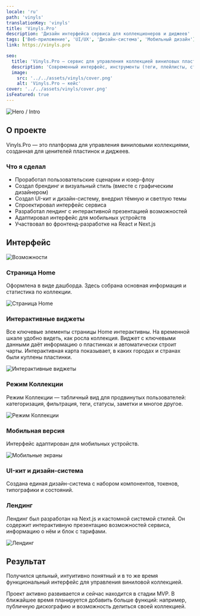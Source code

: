 ```yaml
---
locale: 'ru'
path: 'vinyls'
translationKey: 'vinyls'
title: 'Vinyls.Pro'
description: 'Дизайн интерфейса сервиса для коллекционеров и диджеев'
tags: ['Веб‑приложение', 'UI/UX', 'Дизайн‑система', 'Мобильный дизайн']
link: https://vinyls.pro

seo:
  title: 'Vinyls.Pro — сервис для управления коллекцией виниловых пластинок: теги, плейлисты, статусы, авто BPM'
  description: 'Современный интерфейс, инструменты (теги, плейлисты, статусы, массовое редактирование), авто BPM и мобильная версия.'
  image:
    src: '../../assets/vinyls/cover.png'
    alt: 'Vinyls.Pro — кейс'
cover: '../../assets/vinyls/cover.png'
isFeatured: true
---
```


![Hero / Intro](../../assets/vinyls/intro.png)

## О проекте

Vinyls.Pro — это платформа для управления виниловыми коллекциями, созданная для ценителей пластинок и диджеев.

### Что я сделал

- Проработал пользовательские сценарии и юзер-флоу
- Создал брендинг и визуальный стиль (вместе с графическим дизайнером)
- Создал UI-кит и дизайн-систему, внедрил тёмную и светлую темы
- Cпроектировал интерфейс сервиса
- Разработал лендинг с интерактивной презентацией возможностей
- Адаптировал интерфейс для мобильных устройств
- Участвовал во фронтенд-разработке на React и Next.js

## Интерфейс

![Возможности](../../assets/vinyls/features.png)

### Страница Home

Оформлена в виде дашборда. Здесь собрана основная информация и статистика по коллекции.

![Страница Home](../../assets/vinyls/home.png)

### Интерактивные виджеты

Все ключевые элементы страницы Home интерактивны. На временной шкале удобно видеть, как росла коллекция. Виджет с ключевыми данными даёт информацию о пластинках и автоматически строит чарты. Интерактивная карта показывает, в каких городах и странах были куплены пластинки.

![Интерактивные виджеты](../../assets/vinyls/widgets.png)

### Режим Коллекции

Режим Коллекции — табличный вид для продвинутых пользователей: категоризация, фильтрация, теги, статусы, заметки и многое другое.

![Режим Коллекции](../../assets/vinyls/collection.png)

### Мобильная версия

Интерфейс адаптирован для мобильных устройств.

![Мобильные экраны](../../assets/vinyls/mobile.png)

### UI-кит и дизайн-система

Создана единая дизайн-система с набором компонентов, токенов, типографики и состояний.

### Лендинг

Лендинг был разработан на Next.js и кастомной системой стилей. Он содержит интерактивную презентацию возможностей сервиса, информацию о нём и блок с тарифами.

![Лендинг](../../assets/vinyls/landing.png)

## Результат

Получился цельный, интуитивно понятный и в то же время функциональный интерфейс для управления виниловой коллекцией.

Проект активно развивается и сейчас находится в стадии MVP. В ближайшее время планируется добавить больше функций: например, публичную дискографию и возможность делиться своей коллекцией.
